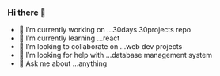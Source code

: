 ### Hi there 👋

<!--
**Rehan6225/Rehan6225** is a ✨ _special_ ✨ repository because its `README.md` (this file) appears on your GitHub profile.-->



- 🔭 I’m currently working on ...30days 30projects repo
- 🌱 I’m currently learning ...react
- 👯 I’m looking to collaborate on ...web dev projects
- 🤔 I’m looking for help with ...database management system
- 💬 Ask me about ...anything
<!-- 📫 How to reach me: ...
- 😄 Pronouns: ...
- ⚡ Fun fact: ...
-->
